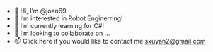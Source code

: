 - 👋 Hi, I’m @joan69
- 👀 I’m interested in Robot Enginerring!
- 🌱 I’m currently learning for C#!
- 💞️ I’m looking to collaborate on ...
- 📫 Click here if you would like to contact me sxuyan2@gmail.com

<!---
joan69/joan69 is a ✨ special ✨ repository because its `README.md` (this file) appears on your GitHub profile.
You can click the Preview link to take a look at your changes.
--->
